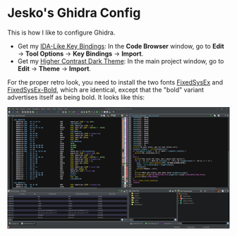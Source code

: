 # Jesko's Ghidra Config

This is how I like to configure Ghidra.

- Get my [IDA-Like Key Bindings](ghIDA.kbxml): In the **Code Browser** window, go to **Edit** → **Tool Options** → **Key Bindings** → **Import**.
- Get my [Higher Contrast Dark Theme](main.theme): In the main project window, go to **Edit** → **Theme** → **Import**.

For the proper retro look, you need to install the two fonts [FixedSysEx](FixedSysEx.ttf) and [FixedSysEx-Bold](FixedSysEx-Bold.ttf), which are identical, except that the "bold" variant advertises itself as being bold. It looks like this:

![Screenshot](screenshot.png)

